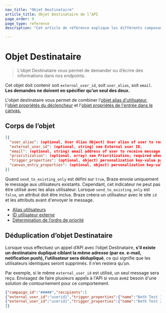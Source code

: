 ```yaml
---
nav_title: "Objet Destinataire"
article_title: Objet Destinataire de l’API
page_order: 9
page_type: reference
description: "Cet article de référence explique les différents composants de l’objet Destinataire Braze."

---
```


# Objet Destinataire

> L’objet Destinataire vous permet de demander ou d’écrire des informations dans nos endpoints.

Cet objet doit contenir soit `external_user_id`, soit `user_alias`, soit `email`. **Les demandes ne doivent en spécifier qu’un seul des deux.**

L'objet destinataire vous permet de combiner l'[objet alias d'utilisateur]({{site.baseurl}}/api/objects_filters/user_alias_object/), l'[objet propriétés du déclencheur]({{site.baseurl}}/api/objects_filters/trigger_properties_object/) et l'[objet propriétés de l'entrée dans le canvas.]({{site.baseurl}}/api/objects_filters/canvas_entry_properties_object/)

## Corps de l’objet

```json
[{
  "user_alias": (optional, User Alias Object) User alias of user to receive message,
  "external_user_id": (optional, string) see External user ID,
  "email": (optional, string) email address of user to receive message,
  "prioritization": (optional, array) see Prioritization; required when using email,
  "trigger_properties": (optional, object) personalization key-value pairs for this user when sending a campaign or message; see Trigger Properties,
  "canvas_entry_properties": (optional, object) personalization key-value pairs for this user when triggering a Canvas; see Canvas Entry Properties
}]
```

Quand `send_to_existing_only` est défini sur `true`, Braze envoie uniquement le message aux utilisateurs existants. Cependant, cet indicateur ne peut pas être utilisé avec les alias utilisateur. Lorsque `send_to_existing_only` est `false`, un attribut doit être inclus. Braze créera un utilisateur avec le site `id` et les attributs avant d'envoyer le message.

- [Alias utilisateurs]({{site.baseurl}}/user_guide/data_and_analytics/user_data_collection/user_profile_lifecycle/#user-aliases)
- [ID utilisateur externe]({{site.baseurl}}/api/objects_filters/user_attributes_object/#braze-user-profile-fields)
- [Détermination de l’ordre de priorité]({{site.baseurl}}/api/endpoints/user_data/post_user_identify/#identifying-users-by-email)

## Déduplication d’objet Destinataire

Lorsque vous effectuez un appel d’API avec l’objet Destinataire, **s’il existe un destinataire dupliqué ciblant la même adresse (par ex. e-mail, notification push), l’utilisateur sera dédupliqué**, ce qui signifie que les utilisateurs identiques seront supprimés. Il n’en restera qu’un. 

Par exemple, si le même `external_user_id` est utilisé, un seul message sera reçu. Envisagez de faire plusieurs appels à l'API si vous avez besoin d'une solution de contournement pour ce comportement.

```json
{"campaign_id":"#####","recipients":[
{"external_user_id":"userid1","trigger_properties":{"name":"Beth Test 1"}},
{"external_user_id":"userid1","trigger_properties":{"name":"Beth Test 2"}} 
]}
```
